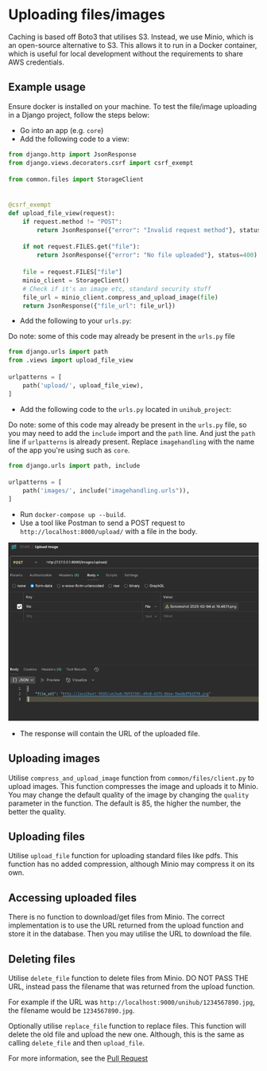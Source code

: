 # Uploading files/images

Caching is based off Boto3 that utilises S3. Instead, we use Minio, which is an open-source alternative to S3.
This allows it to run in a Docker container, which is useful for local development without the requirements
to share AWS credentials.

## Example usage

Ensure docker is installed on your machine. To test the file/image uploading in a Django project, follow the steps below:

- Go into an app (e.g. `core`)
- Add the following code to a view:
```python
from django.http import JsonResponse
from django.views.decorators.csrf import csrf_exempt

from common.files import StorageClient


@csrf_exempt
def upload_file_view(request):
    if request.method != "POST":
        return JsonResponse({"error": "Invalid request method"}, status=400)

    if not request.FILES.get("file"):
        return JsonResponse({"error": "No file uploaded"}, status=400)

    file = request.FILES["file"]
    minio_client = StorageClient()
    # Check if it's an image etc, standard security stuff
    file_url = minio_client.compress_and_upload_image(file)
    return JsonResponse({"file_url": file_url})
```

- Add the following to your `urls.py`:

Do note: some of this code may already be present in the `urls.py` file
```python
from django.urls import path
from .views import upload_file_view

urlpatterns = [
    path('upload/', upload_file_view),
]
```

- Add the following code to the `urls.py` located in `unihub_project`:

Do note: some of this code may already be present in the `urls.py` file, so you may need to add the `include` import and the `path` line.
And just the `path` line if `urlpatterns` is already present. Replace `imagehandling` with the name of the app you're using such as `core`.
```python
from django.urls import path, include

urlpatterns = [
    path('images/', include("imagehandling.urls")),
]
```

- Run `docker-compose up --build`.
- Use a tool like Postman to send a POST request to `http://localhost:8000/upload/` with a file in the body.

![img.png](img.png)

- The response will contain the URL of the uploaded file.

## Uploading images

Utilise `compress_and_upload_image` function from `common/files/client.py` to upload images. This function compresses the image and uploads it to Minio.
You may change the default quality of the image by changing the `quality` parameter in the function. The default is 85, the higher the number, the better the quality.

## Uploading files

Utilise `upload_file` function for uploading standard files like pdfs. This function has no added compression, although Minio may compress it on its own.

## Accessing uploaded files

There is no function to download/get files from Minio. The correct implementation is to use the URL returned from the upload function and store it in the database.
Then you may utilise the URL to download the file.

## Deleting files

Utilise `delete_file` function to delete files from Minio. DO NOT PASS THE URL, instead pass the filename that was returned from the upload function.

For example if the URL was `http://localhost:9000/unihub/1234567890.jpg`, the filename would be `1234567890.jpg`.

Optionally utilise `replace_file` function to replace files. This function will delete the old file and upload the new one. 
Although, this is the same as calling `delete_file` and then `upload_file`.

For more information, see the [Pull Request](https://github.com/athyk/distributed-and-enterprise/pull/1)